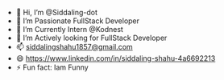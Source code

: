 - 👋 Hi, I’m @Siddaling-dot
- 👀 I’m Passionate FullStack Developer
- 🌱 I’m Currently Intern @Kodnest
- 💞️ I’m Actively looking for FullStack Developer 
- 📫 siddalingshahu1857@gmail.com
- 😄 https://www.linkedin.com/in/siddaling-shahu-4a6692213
- ⚡ Fun fact: Iam Funny

<!---
Siddaling-dot/ is a ✨ special ✨ repository because its `README.md` (this file) appears on your GitHub profile.
You can click the Preview link to take a look at your changes.
--->

